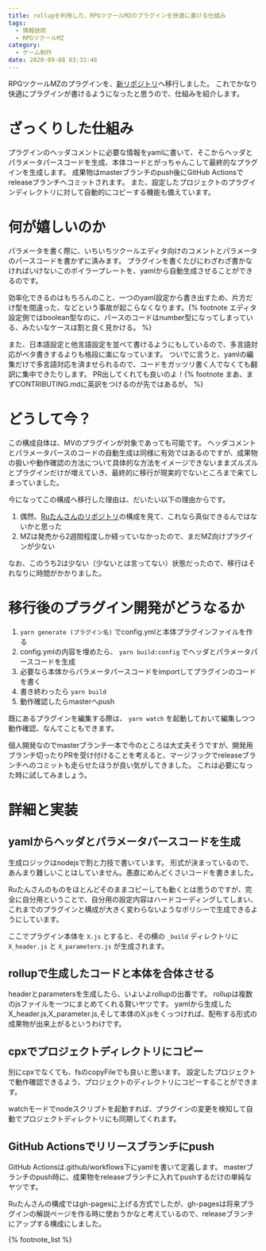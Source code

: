 ```yaml
---
title: rollupを利用した、RPGツクールMZのプラグインを快適に書ける仕組み
tags:
  - 情報技術
  - RPGツクールMZ
category:
  - ゲーム制作
date: 2020-09-08 03:33:46
---
```



RPGツクールMZのプラグインを、[新リポジトリ](https://github.com/elleonard/DarkPlasma-MZ-Plugins)へ移行しました。
これでかなり快適にプラグインが書けるようになったと思うので、仕組みを紹介します。

<!-- more -->

# ざっくりした仕組み

プラグインのヘッダコメントに必要な情報をyamlに書いて、そこからヘッダとパラメータパースコードを生成、本体コードとがっちゃんこして最終的なプラグインを生成します。
成果物はmasterブランチのpush後にGitHub Actionsでreleaseブランチへコミットされます。
また、設定したプロジェクトのプラグインディレクトリに対して自動的にコピーする機能も備えています。

# 何が嬉しいのか

パラメータを書く際に、いちいちツクールエディタ向けのコメントとパラメータのパースコードを書かずに済みます。
プラグインを書くたびにわざわざ書かなければいけないこのボイラープレートを、yamlから自動生成させることができるのです。

効率化できるのはもちろんのこと、一つのyaml設定から書き出すため、片方だけ型を間違った、などという事故が起こらなくなります。{% footnote エディタ設定側ではboolean型なのに、パースのコードはnumber型になってしまっている、みたいなケースは割と良く見かける。 %}

また、日本語設定と他言語設定を並べて書けるようにもしているので、多言語対応がベタ書きするよりも格段に楽になっています。
ついでに言うと、yamlの編集だけで多言語対応を済ませられるので、コードをガッツリ書く人でなくても翻訳に集中できたりします。
PR出してくれても良いのよ！{% footnote まあ、まずCONTRIBUTING.mdに英訳をつけるのが先ではあるが。 %}

# どうして今？

この構成自体は、MVのプラグインが対象であっても可能です。
ヘッダコメントとパラメータパースのコードの自動生成は同様に有効ではあるのですが、成果物の扱いや動作確認の方法について具体的な方法をイメージできないままズルズルとプラグインだけが増えていき、最終的に移行が現実的でないところまで来てしまっていました。

今になってこの構成へ移行した理由は、だいたい以下の理由からです。

1. 偶然、[Ruたんさんのリポジトリ](https://github.com/rutan/torigoya-rpg-maker-plugin)の構成を見て、これなら真似できるんではないかと思った
2. MZは発売から2週間程度しか経っていなかったので、まだMZ向けプラグインが少ない

なお、このうち2は少ない（少ないとは言ってない）状態だったので、移行はそれなりに時間がかかりました。

# 移行後のプラグイン開発がどうなるか

1. `yarn generate (プラグイン名)` でconfig.ymlと本体プラグインファイルを作る
2. config.ymlの内容を埋めたら、 `yarn build:config` でヘッダとパラメータパースコードを生成
3. 必要なら本体からパラメータパースコードをimportしてプラグインのコードを書く
4. 書き終わったら `yarn build`
5. 動作確認したらmasterへpush

既にあるプラグインを編集する際は、 `yarn watch` を起動しておいて編集しつつ動作確認、なんてこともできます。

個人開発なのでmasterブランチ一本で今のところは大丈夫そうですが、開発用ブランチ切ったりPRを受け付けることを考えると、マージフックでreleaseブランチへのコミットも走らせたほうが良い気がしてきました。
これは必要になった時に試してみましょう。

# 詳細と実装

## yamlからヘッダとパラメータパースコードを生成

生成ロジックはnodejsで割と力技で書いています。
形式が決まっているので、あんまり難しいことはしていません。愚直にめんどくさいコードを書きました。

Ruたんさんのものをほとんどそのままコピーしても動くとは思うのですが、完全に自分用ということで、自分用の設定内容はハードコーディングしてしまい、これまでのプラグインと構成が大きく変わらないようなポリシーで生成できるようにしています。

ここでプラグイン本体を `X.js` とすると、その横の `_build` ディレクトリに `X_header.js` と `X_parameters.js` が生成されます。

## rollupで生成したコードと本体を合体させる

headerとparametersを生成したら、いよいよrollupの出番です。
rollupは複数のjsファイルを一つにまとめてくれる賢いヤツです。
yamlから生成したX_header.js,X_parameter.js,そして本体のX.jsをくっつければ、配布する形式の成果物が出来上がるというわけです。

## cpxでプロジェクトディレクトリにコピー

別にcpxでなくても、fsのcopyFileでも良いと思います。
設定したプロジェクトで動作確認できるよう、プロジェクトのディレクトリにコピーすることができます。

watchモードでnodeスクリプトを起動すれば、プラグインの変更を検知して自動でプロジェクトディレクトリにも同期してくれます。

## GitHub Actionsでリリースブランチにpush

GitHub Actionsは.github/workflows下にyamlを書いて定義します。
masterブランチのpush時に、成果物をreleaseブランチに入れてpushするだけの単純なヤツです。

Ruたんさんの構成ではgh-pagesに上げる方式でしたが、gh-pagesは将来プラグインの解説ページを作る時に使おうかなと考えているので、releaseブランチにアップする構成にしました。

{% footnote_list %}
